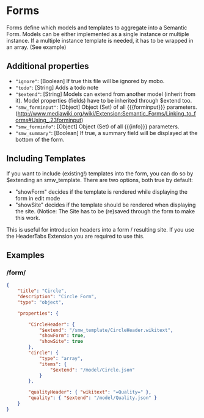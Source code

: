 Forms
=====
Forms define which models and templates to aggregate into a Semantic Form. 
Models can be either implemented as a single instance or multiple instance. If a multiple instance template is needed, it has to be wrapped in an array. (See example)

Additional properties
---------------------
* `"ignore"`: [Boolean]  If true this file will be ignored by mobo.
* `"todo"`: [String] Adds a todo note
* `"$extend"`: [String] Models can extend from another model (inherit from it). Model properties (fields) have to be inherited through $extend too. 
* `"smw_forminput"`: [Object] Object (Set) of all {{{forminput}}} parameters. (http://www.mediawiki.org/wiki/Extension:Semantic_Forms/Linking_to_forms#Using_.23forminput)
* `"smw_forminfo"`: [Object] Object (Set) of all {{{info}}} parameters. 
* `"smw_summary"`: [Boolean] If true, a summary field will be displayed at the bottom of the form. 

Including Templates
-------------------
If you want to include (existing!) templates into the form, you can do so by $extending an smw_template.
There are two options, both true by default: 
 * "showForm" decides if the template is rendered while displaying the form in edit mode
 * "showSite" decides if the template should be rendered when displaying the site. (Notice: The Site has to be (re)saved through the form to make this work.

This is useful for introducion headers into a form / resulting site. If you use the HeaderTabs Extension you are required to use this.

Examples
--------

### /form/
```json
{
    "title": "Circle",
    "description": "Circle Form",
    "type": "object",

    "properties": {

        "CircleHeader": {
            "$extend": "/smw_template/CircleHeader.wikitext",
            "showForm": true,
            "showSite": true
        },
        "circle": {
            "type": "array",
            "items": {
                "$extend": "/model/Circle.json"
            }
        },

        "qualityHeader": { "wikitext": "=Quality=" },
        "quality": { "$extend": "/model/Quality.json" }
    }
}
```